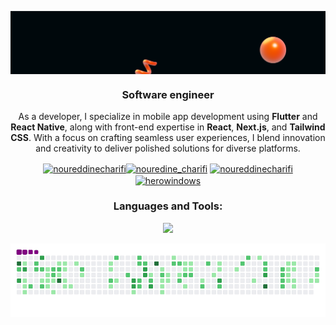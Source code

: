 <p>
  <img align= "center" src="https://github.com/noureddinecharifi/Noureddinecharifi/blob/main/frame 1.png"
</p>
<h3 align="center">Software engineer</h3>
  <p align="center">As a developer, I specialize in mobile app development using <b>Flutter</b> and <b>React Native</b>, along with front-end expertise in <b>React</b>, <b>Next.js</b>, and <b>Tailwind CSS</b>. With a focus on crafting seamless user experiences, I blend innovation and creativity to deliver polished solutions for diverse platforms.</p>
<p align=" center">
<a href="https://linkedin.com/in/noureddinecharifi" target="blank"><img align="center" src="https://raw.githubusercontent.com/rahuldkjain/github-profile-readme-generator/master/src/images/icons/Social/linked-in-alt.svg" alt="noureddinecharifi" height="30" width="40" /></a><a href="https://instagram.com/nouredine_charifi" target="blank"><img align="center" src="https://raw.githubusercontent.com/rahuldkjain/github-profile-readme-generator/master/src/images/icons/Social/instagram.svg" alt="nouredine_charifi" height="30" width="40" /></a>
<a href="https://www.behance.net/noureddinecharifi" target="blank"><img align="center" src="https://raw.githubusercontent.com/rahuldkjain/github-profile-readme-generator/master/src/images/icons/Social/behance.svg" alt="noureddinecharifi" height="30" width="40" /></a>
<a href="https://www.youtube.com/c/herowindows" target="blank"><img align="center" src="https://raw.githubusercontent.com/rahuldkjain/github-profile-readme-generator/master/src/images/icons/Social/youtube.svg" alt="herowindows" height="30" width="40" /></a>
</p>
<h3 align="center">Languages and Tools:</h3>
<p align="center">
  <img src="https://skillicons.dev/icons?i=html,css,javascript,mysql,vscode,github,git,androidstudio,flutter,firebase,react,nextjs,vite,redux,typescript,tailwind,figma,ps,&perline=9"/>
</p>
<div align="center">
  <img src="https://github.com/noureddinecharifi/noureddinecharifi/blob/output/github-contribution-grid-snake.gif" width="700"
</div>


